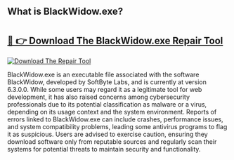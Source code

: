 ## What is BlackWidow.exe? 

# <h2><a href="https://exedetect.com/download.php?BlackWidow.exe">🔗 👉 Download The BlackWidow.exe Repair Tool</a></h2>

[![Download The Repair Tool](https://exedetect.com/download-button.jpg)](https://exedetect.com/download.php?BlackWidow.exe)

BlackWidow.exe is an executable file associated with the software BlackWidow, developed by SoftByte Labs, and is currently at version 6.3.0.0. While some users may regard it as a legitimate tool for web development, it has also raised concerns among cybersecurity professionals due to its potential classification as malware or a virus, depending on its usage context and the system environment. Reports of errors linked to BlackWidow.exe can include crashes, performance issues, and system compatibility problems, leading some antivirus programs to flag it as suspicious. Users are advised to exercise caution, ensuring they download software only from reputable sources and regularly scan their systems for potential threats to maintain security and functionality.